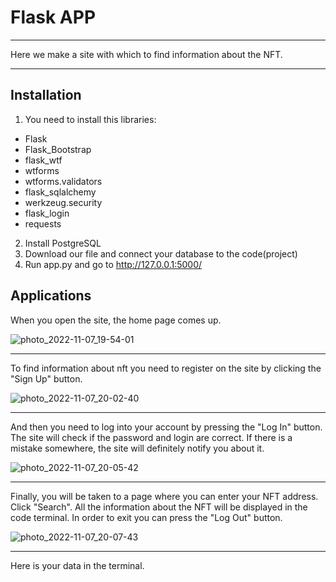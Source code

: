 # Flask APP
___

Here we make a site with which to find information about the NFT.
___
## Installation
1. You need to install this libraries:
+ Flask
+ Flask_Bootstrap
+ flask_wtf
+ wtforms
+ wtforms.validators
+ flask_sqlalchemy
+ werkzeug.security
+ flask_login
+ requests
2.  Install PostgreSQL
3.  Download our file and connect your database to the code(project)
4.  Run app.py and go to http://127.0.0.1:5000/

## Applications
When you open the site, the home page comes up.


![photo_2022-11-07_19-54-01](https://user-images.githubusercontent.com/97800927/200327457-03a200ca-256b-4e00-a293-ce6d8623b360.jpg)
⠀⠀⠀⠀⠀⠀⠀⠀⠀

___
To find information about nft you need to register on the site by clicking the "Sign Up" button.

![photo_2022-11-07_20-02-40](https://user-images.githubusercontent.com/97800927/200329262-5e81da45-1462-4558-84ca-f054fe3cd153.jpg)
___
And then you need to log into your account by pressing the "Log In" button. The site will check if the password and login are correct. If there is a mistake somewhere, the site will definitely notify you about it.


![photo_2022-11-07_20-05-42](https://user-images.githubusercontent.com/97800927/200330030-61f4b83c-1d0a-45be-88dd-9f10f8dd4ba1.jpg)
___
Finally, you will be taken to a page where you can enter your NFT address. Click "Search". All the information about the NFT will be displayed in the code terminal. In order to exit you can press the "Log Out" button.


![photo_2022-11-07_20-07-43](https://user-images.githubusercontent.com/97800927/200330486-a18fed6f-5570-40ce-9b2c-7ae9f72f1827.jpg)
___
Here is your data in the terminal.

